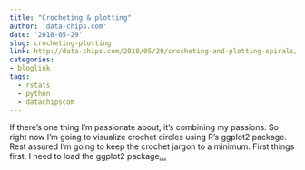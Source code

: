 ```yaml
---
title: "Crocheting & plotting"
author: 'data-chips.com'
date: '2018-05-29'
slug: crocheting-plotting
link: http://data-chips.com/2018/05/29/crocheting-and-plotting-spirals/
categories:
- bloglink
tags:
  - rstats
  - python
  - datachipscom
---
```


If there’s one thing I’m passionate about, it’s combining my passions. So right now I’m going to visualize crochet circles using R’s ggplot2 package. Rest assured I’m going to keep the crochet jargon to a minimum. First things first, I need to load the ggplot2 package[... <i class="fas fa-external-link-alt"></i>](http://data-chips.com/2018/05/29/crocheting-and-plotting-spirals/)

